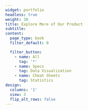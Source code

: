 ```yaml
---
widget: portfolio
headless: true
weight: 30
title: Explore More of Our Product
subtitle:
content:
  page_type: book
  filter_default: 0

  filter_button:
    - name: All
      tag: '*'
    - name: Specs
      tag: Data Visualization
    - name: Cheat Sheets
      tag: Statistics
design:
  columns: '1'
  view: 3
  flip_alt_rows: false
---
```

